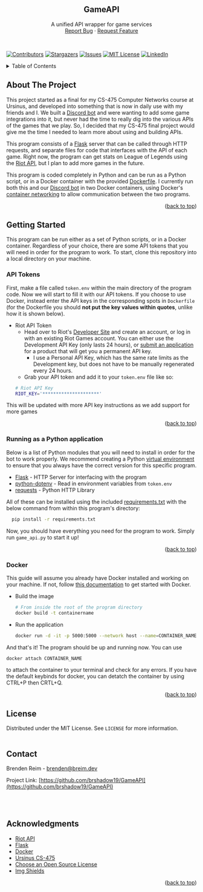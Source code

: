 <a name="readme-top"></a>

<!-- PROJECT LOGO -->
<br />
<div align="center">

  <h2 align="center">GameAPI</h2>

  <p align="center">
    A unified API wrapper for game services
    <br />
    <a href="https://github.com/brshadow19/GameAPI/issues">Report Bug</a>
    ·
    <a href="https://github.com/brshadow19/GameAPI/issues">Request Feature</a>
  </p>
</div>
<br />

[![Contributors][contributors-shield]][contributors-url]
[![Stargazers][stars-shield]][stars-url]
[![Issues][issues-shield]][issues-url]
[![MIT License][license-shield]][license-url]
[![LinkedIn][linkedin-shield-brenden]][linkedin-url-brenden]

<!-- TABLE OF CONTENTS -->
<details>
  <summary>Table of Contents</summary>
  <ol>
    <li>
      <a href="#about-the-project">About The Project</a>
    </li>
    <li>
      <a href="#getting-started">Getting Started</a>
      <ul>
        <li><a href="#api-tokens">API Tokens</a></li>
        <li><a href="#running-as-a-python-application">Python Application</a></li>
        <li><a href="#docker">Docker</a></li>
      </ul>
    </li>
    <li><a href="#license">License</a></li>
    <li><a href="#contact">Contact</a></li>
    <li><a href="#acknowledgments">Acknowledgments</a></li>
  </ol>
</details>

<!-- ABOUT THE PROJECT -->
## About The Project

This project started as a final for my CS-475 Computer Networks course at Ursinus, and developed into something that is now in daily use with my friends and I. We built a [Discord bot](https://github.com/BRShadow19/discord-bot) and were wanting to add some game integrations into it, but never had the time to really dig into the various APIs of the games that we play. So, I decided that my CS-475 final project would give me the time I needed to learn more about using and building APIs.

This program consists of a [Flask](https://flask.palletsprojects.com/en/2.3.x/) server that can be called through HTTP requests, and separate files for code that interfaces with the API of each game. Right now, the program can get stats on League of Legends using the [Riot API](https://developer.riotgames.com/docs/lol), but I plan to add more games in the future. 

This program is coded completely in Python and can be run as a Python script, or in a Docker container with the provided [Dockerfile](https://github.com/BRShadow19/GameAPI/blob/main/Dockerfile). I currently run both this and our [Discord bot](https://github.com/BRShadow19/discord-bot) in two Docker containers, using Docker's [container networking](https://docs.docker.com/config/containers/container-networking/) to allow communication between the two programs.

<p align="right">(<a href="#readme-top">back to top</a>)</p>


<!-- GETTING STARTED -->
## Getting Started

This program can be run either as a set of Python scripts, or in a Docker container. Regardless of your choice, there are some API tokens that you will need in order for the program to work. To start, clone this repository into a local directory on your machine.


### API Tokens
First, make a file called `token.env` within the main directory of the program code. Now we will start to fill it with our API tokens. If you choose to use Docker, instead enter the API keys in the corresponding spots in `Dockerfile` (for the Dockerfile you should **not put the key values within quotes**, unlike how it is shown below).
* Riot API Token
  * Head over to Riot's [Developer Site](https://developer.riotgames.com/) and create an account, or log in with an existing Riot Games account. You can either use the Development API Key (only lasts 24 hours), or [submit an application](https://developer.riotgames.com/docs/portal#product-registration_application-process) for a product that will get you a permanent API key.
    * I use a Personal API Key, which has the same rate limits as the Development key, but does not have to be manually regenerated every 24 hours.
  * Grab your API token and add it to your `token.env` file like so:
  ```sh
  # Riot API Key
  RIOT_KEY='*********************'
  ```

This will be updated with more API key instructions as we add support for more games

<p align="right">(<a href="#readme-top">back to top</a>)</p>

### Running as a Python application

Below is a list of Python modules that you will need to install in order for the bot to work properly. We recommend creating a Python [virtual environment](https://docs.python.org/3/library/venv.html) to ensure that you always have the correct version for this specific program.
* [Flask](https://flask.palletsprojects.com/en/2.3.x/installation/) - HTTP Server for interfacing with the program
* [python-dotenv](https://pypi.org/project/python-dotenv/) - Read in environment variables from `token.env`
* [requests](https://pypi.org/project/requests/) - Python  HTTP Library

All of these can be installed using the included [requirements.txt](https://github.com/BRShadow19/GameAPI/blob/main/requirements.txt) with the below command from within this program's directory:
```sh
  pip install -r requirements.txt
  ```
Now, you should have everything you need for the program to work. Simply run `game_api.py` to start it up!
<p align="right">(<a href="#readme-top">back to top</a>)</p>

### Docker
This guide will assume you already have Docker installed and working on your machine. If not, follow [this documentation](https://docs.docker.com/get-started/) to get started with Docker.
* Build the image
  ```sh
  # From inside the root of the program directory
  docker build -t containername
  ```
* Run the application
  ```sh
  docker run -d -it -p 5000:5000 --network host --name=CONTAINER_NAME
  ```
And that's it! The program should be up and running now. You can use
```sh
docker attach CONTAINER_NAME
```
to attach the container to your terminal and check for any errors. If you have the default keybinds for docker, you can detatch the container by using CTRL+P then CRTL+Q.
<p align="right">(<a href="#readme-top">back to top</a>)</p>


<!-- LICENSE -->
## License

Distributed under the MIT License. See `LICENSE` for more information.
<br />
<br />
<!-- <p align="right">(<a href="#readme-top">back to top</a>)</p> -->


<!-- CONTACT -->
## Contact

Brenden Reim - brenden@breim.dev

Project Link: [https://github.com/brshadow19/GameAPI](https://github.com/brshadow19/GameAPI)

<!-- <p align="right">(<a href="#readme-top">back to top</a>)</p> -->
<br />
<br />

<!-- ACKNOWLEDGMENTS -->
## Acknowledgments


* [Riot API](https://developer.riotgames.com/)
* [Flask](https://flask.palletsprojects.com/en/2.3.x/)
* [Docker](https://docs.docker.com/)
* [Ursinus CS-475](https://www.billmongan.com/Ursinus-CS475-Spring2023/)
* [Choose an Open Source License](https://choosealicense.com)
* [Img Shields](https://shields.io)

<p align="right">(<a href="#readme-top">back to top</a>)</p>

<!-- MARKDOWN LINKS & IMAGES -->
<!-- https://www.markdownguide.org/basic-syntax/#reference-style-links -->
[contributors-shield]: https://img.shields.io/github/contributors/BRShadow19/GameAPI?color=gr&style=for-the-badge
[contributors-url]: https://github.com/BRShadow19/GameAPI/graphs/contributors
<!-- [forks-shield]: https://img.shields.io/github/forks/othneildrew/Best-README-Template.svg?style=for-the-badge -->
<!--[forks-url]: https://github.com/othneildrew/Best-README-Template/network/members -->
[stars-shield]: https://img.shields.io/github/stars/BRShadow19/GameAPI?style=for-the-badge
[stars-url]: https://github.com/BRShadow19/GameAPI/stargazers
[issues-shield]: https://img.shields.io/github/issues/BRShadow19/discord-bot?style=for-the-badge
[issues-url]: https://github.com/BRShadow19/discord-bot/issues
[license-shield]: https://img.shields.io/github/license/BRShadow19/GameAPI?style=for-the-badge
[license-url]: https://github.com/BRShadow19/GameAPI/blob/main/LICENSE
[linkedin-shield-brenden]: https://img.shields.io/badge/LINKEDIN-Brenden-blue?style=for-the-badge
[linkedin-url-brenden]: https://linkedin.com/in/brenden-reim
